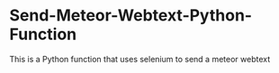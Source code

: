 # Send-Meteor-Webtext-Python-Function
This is a Python function that uses selenium to send a meteor webtext
